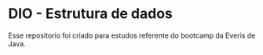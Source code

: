 # DIO - Estrutura de dados
Esse repositorio foi criado para estudos referente do bootcamp da Everis de Java.

